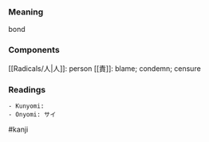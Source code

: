 ### Meaning

bond

### Components

[[Radicals/人|人]]: person [[責]]: blame; condemn; censure

### Readings

```
- Kunyomi: 
- Onyomi: サイ
```

#kanji